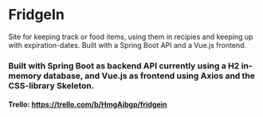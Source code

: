 # FridgeIn
Site for keeping track or food items, using them in recipies and keeping up with expiration-dates. Built with a Spring Boot API and a Vue.js frontend. 
### Built with Spring Boot as backend API currently using a H2 in-memory database, and Vue.js as frontend using Axios and the CSS-library Skeleton.

#### Trello: https://trello.com/b/HmgAibgp/fridgein
